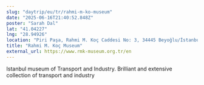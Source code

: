 ```yaml
---
slug: "daytrip/eu/tr/rahmi-m-ko-museum"
date: "2025-06-16T21:40:52.848Z"
poster: "Sarah Dal"
lat: "41.04227"
lng: "28.94926"
location: "Piri Paşa, Rahmi M. Koç Caddesi No: 3, 34445 Beyoğlu/İstanbul, Türkiye"
title: "Rahmi M. Koç Museum"
external_url: https://www.rmk-museum.org.tr/en
---
```

Istanbul museum of Transport and Industry. Brilliant and extensive collection of transport and industry